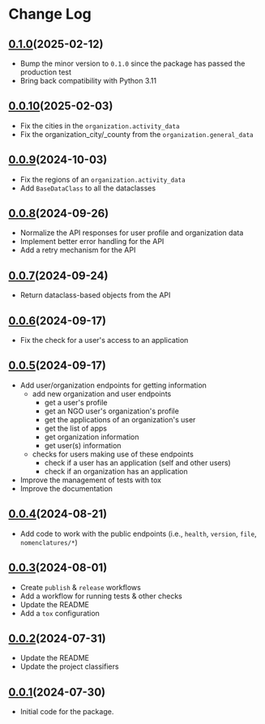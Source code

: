 # Change Log

## [0.1.0](https://github.com/code4romania/pyngohub/releases/tag/0.1.0)(2025-02-12)

* Bump the minor version to `0.1.0` since the package has passed the production test
* Bring back compatibility with Python 3.11


## [0.0.10](https://github.com/code4romania/pyngohub/releases/tag/0.0.10)(2025-02-03)

* Fix the cities in the `organization.activity_data`
* Fix the organization_city/_county from the `organization.general_data`


## [0.0.9](https://github.com/code4romania/pyngohub/releases/tag/0.0.9)(2024-10-03)

* Fix the regions of an `organization.activity_data`
* Add `BaseDataClass` to all the dataclasses


## [0.0.8](https://github.com/code4romania/pyngohub/releases/tag/0.0.8)(2024-09-26)

* Normalize the API responses for user profile and organization data
* Implement better error handling for the API
* Add a retry mechanism for the API


## [0.0.7](https://github.com/code4romania/pyngohub/releases/tag/0.0.7)(2024-09-24)

* Return dataclass-based objects from the API


## [0.0.6](https://github.com/code4romania/pyngohub/releases/tag/0.0.6)(2024-09-17)

* Fix the check for a user's access to an application


## [0.0.5](https://github.com/code4romania/pyngohub/releases/tag/0.0.5)(2024-09-17)

* Add user/organization endpoints for getting information
  * add new organization and user endpoints
    * get a user's profile
    * get an NGO user's organization's profile
    * get the applications of an organization's user
    * get the list of apps
    * get organization information
    * get user(s) information
  * checks for users making use of these endpoints
    * check if a user has an application (self and other users)
    * check if an organization has an application
* Improve the management of tests with tox
* Improve the documentation


## [0.0.4](https://github.com/code4romania/pyngohub/releases/tag/0.0.4)(2024-08-21)

* Add code to work with the public endpoints (i.e., `health`, `version`, `file`, `nomenclatures/*`)


## [0.0.3](https://github.com/code4romania/pyngohub/releases/tag/0.0.3)(2024-08-01)

* Create `publish` & `release` workflows
* Add a workflow for running tests & other checks
* Update the README
* Add a `tox` configuration


## [0.0.2](https://github.com/code4romania/pyngohub/releases/tag/0.0.2)(2024-07-31)

* Update the README
* Update the project classifiers


## [0.0.1](https://github.com/code4romania/pyngohub/releases/tag/0.0.1)(2024-07-30)

* Initial code for the package.
